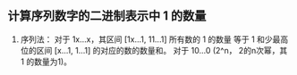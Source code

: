 ## 计算序列数字的二进制表示中 1 的数量

1. 序列法：
  对于 1x...x，其区间 [1x...1, 11...1] 所有数的 1 的数量
  等于 1 和少最高位的区间 [x...1, 1...1] 的对应的数的数量和。
  对于 10...0 (2^n， 2的n次幂，其 1 的数量为1)。
